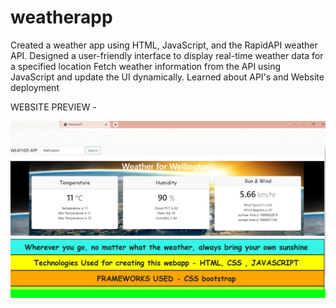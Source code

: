 # weatherapp
Created a weather app using HTML, JavaScript, and the RapidAPI weather API.
Designed a user-friendly interface to display real-time weather data for a specified location Fetch weather information from the API using JavaScript and update the UI dynamically.
Learned about API's and Website deployment 

WEBSITE PREVIEW - 

![Weather App Preview](https://github.com/astroboyhimanshu/weatherapp/raw/main/preview.png)
